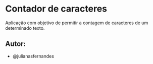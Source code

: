 # Contador de caracteres

Aplicação com objetivo de permitir a contagem de caracteres de um determinado texto.

## Autor:
- @julianasfernandes
